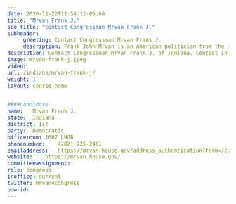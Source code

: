 ```yaml
---
date: 2020-11-22T11:54:12-05:00
title: "Mrvan Frank J."
seo_title: "contact Congressman Mrvan Frank J."
subheader:
     greeting: Contact Congressman Mrvan Frank J. 
     description: Frank John Mrvan is an American politician from the state of Indiana. He is the U.S. Representative from Indiana's 1st congressional district, and has served in that position since 2021. From 2005-2021, Mrvan served as the township trustee for North Township, Indiana.
description: Contact Congressman Mrvan Frank J. of Indiana. Contact information for Mrvan Frank J. includes email address, phone number, and mailing address.
image: mrvan-frank-j.jpeg
video: 
url: /indiana/mrvan-frank-j/
weight: 1
layout: course_home


####candidate
name:	Mrvan Frank J.
state:	Indiana
district: 1st
party:	Democratic
officeroom:	1607 LHOB
phonenumber:	(202) 225-2461
emailaddress:	https://mrvan.house.gov/address_authentication?form=/contact
website:	https://mrvan.house.gov/
committeeassignment: 
role: congress
inoffice: current
twitter: mrvan4congress
powrid: 
---
```


